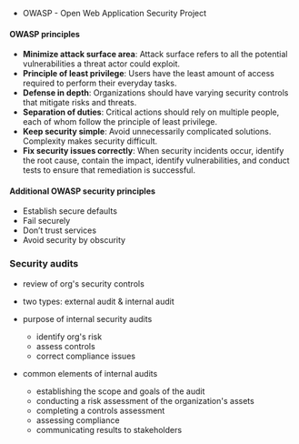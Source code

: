 - OWASP - Open Web Application Security Project
#### OWASP principles
  - **Minimize attack surface area**: Attack surface refers to all the potential vulnerabilities a threat actor could exploit.
  - **Principle of least privilege**: Users have the least amount of access required to perform their everyday tasks.
  - **Defense in depth**: Organizations should have varying security controls that mitigate risks and threats.
  - **Separation of duties**: Critical actions should rely on multiple people, each of whom follow the principle of least privilege. 
  - **Keep security simple**: Avoid unnecessarily complicated solutions. Complexity makes security difficult. 
  - **Fix security issues correctly**: When security incidents occur, identify the root cause, contain the impact, identify vulnerabilities, and conduct tests to ensure that remediation is successful.

#### Additional OWASP security principles

- Establish secure defaults
- Fail securely
- Don’t trust services
- Avoid security by obscurity

### Security audits
- review of org's security controls
- two types: external audit & internal audit

- purpose of internal security audits
  - identify org's risk
  - assess controls
  - correct compliance issues

- common elements of internal audits
  - establishing the scope and goals of the audit
  - conducting a risk assessment of the organization's assets
  - completing a controls assessment
  - assessing compliance
  - communicating results to stakeholders
